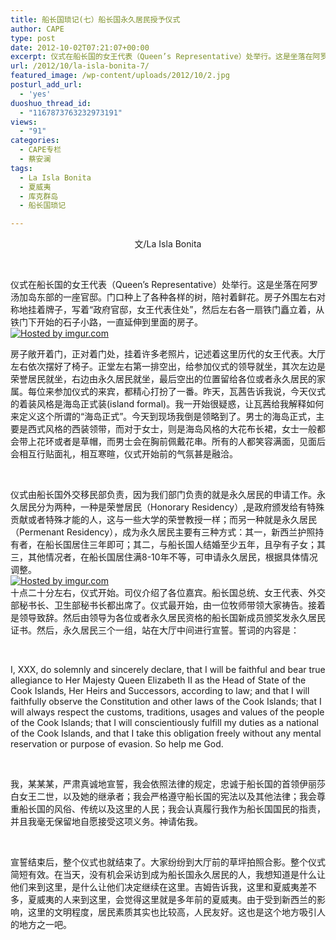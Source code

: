 ```yaml
---
title: 船长国琐记(七）船长国永久居民授予仪式
author: CAPE
type: post
date: 2012-10-02T07:21:07+00:00
excerpt: 仪式在船长国的女王代表（Queen’s Representative）处举行。这是坐落在阿罗汤加岛东部的一座官邸。门口种上了各种各样的树，陪衬着鲜花。房子外围左右对称地挂着牌子，写着“政府官邸，女王代表住处”，然后左右各一扇铁门矗立着，从铁门下开始的石子小路，一直延伸到里面的房子。
url: /2012/10/la-isla-bonita-7/
featured_image: /wp-content/uploads/2012/10/2.jpg
posturl_add_url:
  - 'yes'
duoshuo_thread_id:
  - "1167873763232973191"
views:
  - "91"
categories:
  - CAPE专栏
  - 蔡安澜
tags:
  - La Isla Bonita
  - 夏威夷
  - 库克群岛
  - 船长国琐记

---
```

<p style="text-align: center;">
  文/La Isla Bonita
</p>

&nbsp;

仪式在船长国的女王代表（Queen’s Representative）处举行。这是坐落在阿罗汤加岛东部的一座官邸。门口种上了各种各样的树，陪衬着鲜花。房子外围左右对称地挂着牌子，写着“政府官邸，女王代表住处”，然后左右各一扇铁门矗立着，从铁门下开始的石子小路，一直延伸到里面的房子。  
[![][1]][2]

<wbr>房子敞开着门，正对着门处，挂着许多老照片，记述着这里历代的女王代表。大厅左右依次摆好了椅子。正堂左右第一排空出，给参加仪式的领导就坐，其次左边是荣誉居民就坐，右边由永久居民就坐，最后空出的位置留给各位或者永久居民的家属。每位来参加仪式的来宾，都精心打扮了一番。昨天，瓦茜告诉我说，今天仪式的着装风格是海岛正式装(island formal)。我一开始很疑惑，让瓦茜给我解释如何来定义这个所谓的“海岛正式”。今天到现场我倒是领略到了。男士的海岛正式，主要是西式风格的西装领带，而对于女士，则是海岛风格的大花布长裙，女士一般都会带上花环或者是草帽，而男士会在胸前佩戴花串。所有的人都笑容满面，见面后会相互行贴面礼，相互寒暄，仪式开始前的气氛甚是融洽。</wbr>

&nbsp;

仪式由船长国外交移民部负责，因为我们部门负责的就是永久居民的申请工作。永久居民分为两种，一种是荣誉居民（Honorary Residency）,是政府颁发给有特殊贡献或者特殊才能的人，这与一些大学的荣誉教授一样；而另一种就是永久居民（Permenant Residency），成为永久居民主要有三种方式：其一，新西兰护照持有者，在船长国居住三年即可；其二，与船长国人结婚至少五年，且孕有子女；其三，其他情况者，在船长国居住满8-10年不等，可申请永久居民，根据具体情况调整。  
[![][3]][4]  
十点二十分左右，仪式开始。司仪介绍了各位嘉宾。船长国总统、女王代表、外交部秘书长、卫生部秘书长都出席了。仪式最开始，由一位牧师带领大家祷告。接着是领导致辞。然后由领导为各位或者永久居民资格的船长国新成员颁奖发永久居民证书。然后，永久居民三个一组，站在大厅中间进行宣誓。誓词的内容是：

&nbsp;

<span>I, XXX, do solemnly and sincerely declare, that I will be faithful and bear true allegiance to Her Majesty Queen Elizabeth II as the Head of State of the Cook Islands, Her Heirs and Successors, according to law; and that I will faithfully observe the Constitution and other laws of the Cook Islands; that I will always respect the customs, traditions, usages and values of the people of the Cook Islands; that I will conscientiously fulfill my duties as a national of the Cook Islands, and that I take this obligation freely without any mental reservation or purpose of evasion. So help me God.</span>

&nbsp;

<span>我，某某某，严肃真诚地宣誓，我会依照法律的规定，忠诚于船长国的首领伊丽莎白女王二世，以及她的继承者；我会严格遵守船长国的宪法以及其他法律；我会尊重船长国的风俗、传统以及这里的人民；我会认真履行我作为船长国国民的指责，并且我毫无保留地自愿接受这项义务。神</span>请佑我。

&nbsp;

<wbr>宣誓结束后，整个仪式也就结束了。大家纷纷到大厅前的草坪拍照合影。整个仪式简短有效。在当天，没有机会采访到成为船长国永久居民的人，我想知道是什么让他们来到这里，是什么让他们决定继续在这里。吉姆告诉我，这里和夏威夷差不多，夏威夷的人来到这里，会觉得这里就是多年前的夏威夷。由于受到新西兰的影响，这里的文明程度，居民素质其实也比较高，人民友好。这也是这个地方吸引人的地方之一吧。</wbr>

&nbsp;

&nbsp;

 [1]: http://i.imgur.com/M5KS4l.jpg "Hosted by imgur.com"
 [2]: http://imgur.com/M5KS4
 [3]: http://i.imgur.com/jzJfSl.jpg "Hosted by imgur.com"
 [4]: http://imgur.com/jzJfS